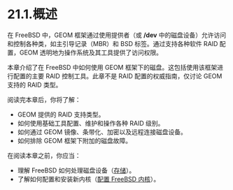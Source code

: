 # 21.1.概述

在 FreeBSD 中，GEOM 框架通过使用提供者（或 **/dev** 中的磁盘设备）允许访问和控制各种类，如主引导记录（MBR）和 BSD 标签。通过支持各种软件 RAID 配置，GEOM 透明地为操作系统及其工具提供了访问权限。

本章介绍了在 FreeBSD 中如何使用 GEOM 框架下的磁盘。这包括使用该框架进行配置的主要 RAID 控制工具。此章不是 RAID 配置的权威指南，仅讨论 GEOM 支持的 RAID 类型。

阅读完本章后，你将了解：

* GEOM 提供的 RAID 支持类型。
* 如何使用基础工具配置、维护和操作各种 RAID 级别。
* 如何通过 GEOM 镜像、条带化、加密以及远程连接磁盘设备。
* 如何排除 GEOM 框架下附加的磁盘故障。

在阅读本章之前，你应当：

* 理解 FreeBSD 如何处理磁盘设备（[存储](https://docs.freebsd.org/en/books/handbook/disks/#disks)）。
* 了解如何配置和安装新内核（[配置 FreeBSD 内核](https://docs.freebsd.org/en/books/handbook/kernelconfig/#kernelconfig)）。
